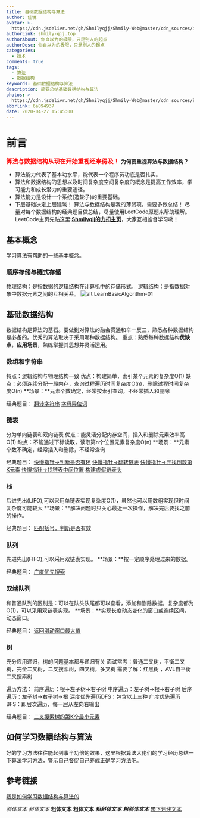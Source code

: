 ```yaml
---
title: 基础数据结构与算法
author: 佳境
avatar: >-
  https://cdn.jsdelivr.net/gh/Shmilyqjj/Shmily-Web@master/cdn_sources/img/custom/avatar.jpg
authorLink: shmily-qjj.top
authorAbout: 你自以为的极限，只是别人的起点
authorDesc: 你自以为的极限，只是别人的起点
categories:
  - 技术
comments: true
tags:
  - 算法
  - 数据结构
keywords: 基础数据结构与算法
description: 简要总结基础数据结构与算法
photos: >-
  https://cdn.jsdelivr.net/gh/Shmilyqjj/Shmily-Web@master/cdn_sources/Blog_Images/Algorithm/LearnBasicAlgorithm/LearnBasicAlgorithm-cover.jpg
abbrlink: 6a894937
date: 2020-04-27 15:45:00
---
```

# 前言  
<font size="3" color="red">**算法与数据结构从现在开始重视还来得及！**</font>
**为何要重视算法与数据结构？**
* 算法能力代表了基本功水平，能代表一个程序员功底是否扎实。
* 算法和数据结构的思想以及时间复杂度空间复杂度的概念是提高工作效率，学习能力和成长潜力的重要途径。
* 算法能力是设计一个系统(造轮子)的重要基础。
* 下层基础决定上层建筑！
算法与数据结构是我的薄弱项，需要多做总结！
尽量对每个数据结构的经典题目做总结，尽量使用LeetCode原题来帮助理解。
LeetCode主页先贴这里:**[Shmilyqjj的力扣主页](https://leetcode-cn.com/u/shmilyqjj/)**，大家互相监督学习呦！

## 基本概念  
学习算法有帮助的一些基本概念。
### 顺序存储与链式存储
物理结构：是指数据的逻辑结构在计算机中的存储形式。
逻辑结构：是指数据对象中数据元素之间的互相关系。
![alt LearnBasicAlgorithm-01](https://cdn.jsdelivr.net/gh/Shmilyqjj/Shmily-Web@master/cdn_sources/Blog_Images/Algorithm/LearnBasicAlgorithm/LearnBasicAlgorithm-01.JPG) 

## 基础数据结构    
数据结构是算法的基石。要做到对算法的融会贯通和举一反三，熟悉各种数据结构是必备的。优秀的算法取决于采用哪种数据结构。
重点：熟悉每种数据结构**优缺点**，**应用场景**，熟练掌握其思想并灵活运用。

### 数组和字符串
特点：逻辑结构与物理结构一致
优点：构建简单，索引某个元素的复杂度O(1)
缺点：必须连续分配一段内存，查询过程遍历时间复杂度O(n)，删除过程时间复杂度O(n)
**场景：**元素个数确定，经常按索引查询，不经常插入和删除

经典题目：
[翻转字符串](https://github.com/Shmilyqjj/Shmily-py/blob/master/Python_Study/DataStructureAndAlgorithm/classical_algorithm/reverse_string.py)
[字母异位词](https://github.com/Shmilyqjj/Shmily/blob/master/LeetCode/src/LeetCode242.java)


### 链表
分为单向链表和双向链表
优点：能灵活分配内存空间，插入和删除元素效率高O(1)
缺点：不能通过下标读取，读取第n个位置元素复杂度O(n)
**场景：**元素个数不确定，经常插入和删除，不经常查询

经典题目：
[快慢指针->判断是否有环](https://github.com/Shmilyqjj/Shmily/blob/master/LeetCode/src/LeetCode141.java)
[快慢指针->翻转链表](Leetcode25，24)
[快慢指针->寻找倒数第K元素]()
[快慢指针->找链表中间位置]()
[构建虚假链表头](Leetcode25)

### 栈
后进先出(LIFO),可以采用单链表实现复杂度O(1)，虽然也可以用数组实现但时间复杂度可能较大
**场景：**解决问题时只关心最近一次操作，解决完后要找之前的操作。

经典题目：
[匹配括号，判断是否有效](LeetCode20)
[](LeetCode739)

### 队列
先进先出(FIFO),可以采用双链表实现。
**场景：**按一定顺序处理过来的数据。

经典题目：
[广度优先搜索]()


### 双端队列
和普通队列的区别是：可以在队头队尾都可以查看，添加和删除数据，复杂度都为O(1)，可以采用双链表实现。
**场景：**实现长度动态变化的窗口或连续区间，动态窗口。

经典题目：
[返回滑动窗口最大值](Leetcode239)


### 树
充分应用递归，树的问题基本都与递归有关
面试常考：普通二叉树，平衡二叉树，完全二叉树，二叉搜索树，四叉树，多叉树
需要了解：红黑树 ，AVL自平衡二叉搜索树

遍历方法：
前序遍历：根->左子树->右子树
中序遍历：左子树->根->右子树
后序遍历：左子树->右子树->根
深度优先遍历DFS：包含以上三种
广度优先遍历BFS：即层次遍历，每一层从左向右输出

经典题目：
[二叉搜索树的第K个最小元素](leetcode230)

## 如何学习数据结构与算法
好的学习方法往往能起到事半功倍的效果，这里根据算法大佬们的学习经历总结一下算法学习方法，警示自己督促自己养成正确学习方法吧。



  

## 参考链接  
[我是如何学习数据结构与算法的](https://zhuanlan.zhihu.com/p/46046423)


*斜体文本*
_斜体文本_
**粗体文本**
__粗体文本__
***粗斜体文本***
___粗斜体文本___
<u>带下划线文本</u>


